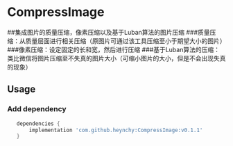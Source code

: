 # CompressImage
##集成图片的质量压缩，像素压缩以及基于Luban算法的图片压缩
###质量压缩：从质量层面进行相关压缩（原图片可通过该工具压缩至小于期望大小的图片）
###像素压缩：设定固定的长和宽，然后进行压缩
###基于Luban算法的压缩： 类比微信将图片压缩至不失真的图片大小（可缩小图片的大小，但是不会出现失真的现象）
## Usage
###  Add dependency

```groovy
   dependencies {
       implementation 'com.github.heynchy:CompressImage:v0.1.1'
   }
```
